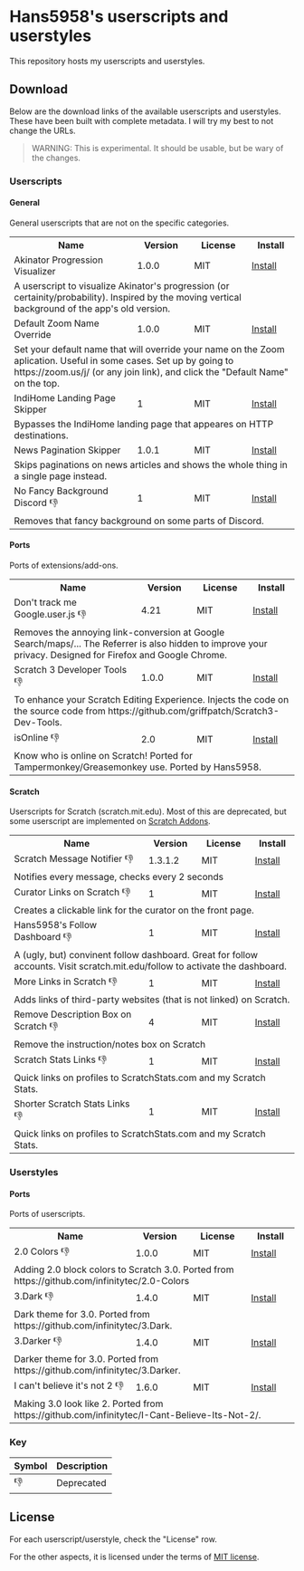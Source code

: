 # Hans5958's userscripts and userstyles

This repository hosts my userscripts and userstyles.

## Download

Below are the download links of the available userscripts and userstyles. These have been built with complete metadata. I will try my best to not change the URLs.

> WARNING: This is experimental. It should be usable, but be wary of the changes.

### Userscripts

<!-- USERSCRIPTS START -->
#### General

General userscripts that are not on the specific categories.

<table>
<tr>
	<th>Name</th>
	<th>Version</th>
	<th>License</th>
	<th>Install</th>
</tr>
<tr>
	<td>Akinator Progression Visualizer</td>
	<td>1.0.0</td>
	<td>MIT</td>
	<td><a href=https://hans5958.github.io/userscripts/js/akinator-progression-visualizer.user.js>Install</a></td>
</tr>
<tr>
	<td colspan="4">A userscript to visualize Akinator's progression (or certainity/probability). Inspired by the moving vertical background of the app's old version.</td>
</tr>

<tr>
	<td>Default Zoom Name Override</td>
	<td>1.0.0</td>
	<td>MIT</td>
	<td><a href=https://hans5958.github.io/userscripts/js/default-zoom-name-override.user.js>Install</a></td>
</tr>
<tr>
	<td colspan="4">Set your default name that will override your name on the Zoom aplication. Useful in some cases. Set up by going to https://zoom.us/j/ (or any join link), and click the "Default Name" on the top.</td>
</tr>

<tr>
	<td>IndiHome Landing Page Skipper</td>
	<td>1</td>
	<td>MIT</td>
	<td><a href=https://hans5958.github.io/userscripts/js/indihome-landing-page-skipper.user.js>Install</a></td>
</tr>
<tr>
	<td colspan="4">Bypasses the IndiHome landing page that appeares on HTTP destinations.</td>
</tr>

<tr>
	<td>News Pagination Skipper</td>
	<td>1.0.1</td>
	<td>MIT</td>
	<td><a href=https://hans5958.github.io/userscripts/js/news-pagination-skipper.user.js>Install</a></td>
</tr>
<tr>
	<td colspan="4">Skips paginations on news articles and shows the whole thing in a single page instead.</td>
</tr>

<tr>
	<td>No Fancy Background Discord 👎</td>
	<td>1</td>
	<td>MIT</td>
	<td><a href=https://hans5958.github.io/userscripts/js/no-fancy-background-discord.user.js>Install</a></td>
</tr>
<tr>
	<td colspan="4">Removes that fancy background on some parts of Discord.</td>
</tr>

</table>

#### Ports

Ports of extensions/add-ons.

<table>
<tr>
	<th>Name</th>
	<th>Version</th>
	<th>License</th>
	<th>Install</th>
</tr>
<tr>
	<td>Don't track me Google.user.js 👎</td>
	<td>4.21</td>
	<td>MIT</td>
	<td><a href=https://hans5958.github.io/userscripts/js/dont-track-me-google.user.js>Install</a></td>
</tr>
<tr>
	<td colspan="4">Removes the annoying link-conversion at Google Search/maps/... The Referrer is also hidden to improve your privacy. Designed for Firefox and Google Chrome.</td>
</tr>

<tr>
	<td>Scratch 3 Developer Tools 👎</td>
	<td>1.0.0</td>
	<td>MIT</td>
	<td><a href=https://hans5958.github.io/userscripts/js/scratch-3-developer-tools.user.js>Install</a></td>
</tr>
<tr>
	<td colspan="4">To enhance your Scratch Editing Experience. Injects the code on the source code from https://github.com/griffpatch/Scratch3-Dev-Tools.</td>
</tr>

<tr>
	<td>isOnline 👎</td>
	<td>2.0</td>
	<td>MIT</td>
	<td><a href=https://hans5958.github.io/userscripts/js/isonline.user.js>Install</a></td>
</tr>
<tr>
	<td colspan="4">Know who is online on Scratch! Ported for Tampermonkey/Greasemonkey use. Ported by Hans5958.</td>
</tr>

</table>

#### Scratch

Userscripts for Scratch (scratch.mit.edu). Most of this are deprecated, but some userscript are implemented on [Scratch Addons](https://scratchaddons.com).

<table>
<tr>
	<th>Name</th>
	<th>Version</th>
	<th>License</th>
	<th>Install</th>
</tr>
<tr>
	<td>Scratch Message Notifier 👎</td>
	<td>1.3.1.2</td>
	<td>MIT</td>
	<td><a href=https://hans5958.github.io/userscripts/js/scratch-message-notifier.user.js>Install</a></td>
</tr>
<tr>
	<td colspan="4">Notifies every message, checks every 2 seconds</td>
</tr>

<tr>
	<td>Curator Links on Scratch 👎</td>
	<td>1</td>
	<td>MIT</td>
	<td><a href=https://hans5958.github.io/userscripts/js/scratch-curator-links.user.js>Install</a></td>
</tr>
<tr>
	<td colspan="4">Creates a clickable link for the curator on the front page.</td>
</tr>

<tr>
	<td>Hans5958's Follow Dashboard 👎</td>
	<td>1</td>
	<td>MIT</td>
	<td><a href=https://hans5958.github.io/userscripts/js/scratch-follow-dashboard.user.js>Install</a></td>
</tr>
<tr>
	<td colspan="4">A (ugly, but) convinent follow dashboard. Great for follow accounts. Visit scratch.mit.edu/follow to activate the dashboard.</td>
</tr>

<tr>
	<td>More Links in Scratch 👎</td>
	<td>1</td>
	<td>MIT</td>
	<td><a href=https://hans5958.github.io/userscripts/js/scratch-more-links.user.js>Install</a></td>
</tr>
<tr>
	<td colspan="4">Adds links of third-party websites (that is not linked) on Scratch.</td>
</tr>

<tr>
	<td>Remove Description Box on Scratch 👎</td>
	<td>4</td>
	<td>MIT</td>
	<td><a href=https://hans5958.github.io/userscripts/js/scratch-remove-description-box.user.js>Install</a></td>
</tr>
<tr>
	<td colspan="4">Remove the instruction/notes box on Scratch</td>
</tr>

<tr>
	<td>Scratch Stats Links 👎</td>
	<td>1</td>
	<td>MIT</td>
	<td><a href=https://hans5958.github.io/userscripts/js/scratch-stats-links.user.js>Install</a></td>
</tr>
<tr>
	<td colspan="4">Quick links on profiles to ScratchStats.com and my Scratch Stats.</td>
</tr>

<tr>
	<td>Shorter Scratch Stats Links 👎</td>
	<td>1</td>
	<td>MIT</td>
	<td><a href=https://hans5958.github.io/userscripts/js/scratch-stats-links-shorter.user.js>Install</a></td>
</tr>
<tr>
	<td colspan="4">Quick links on profiles to ScratchStats.com and my Scratch Stats.</td>
</tr>

</table>
<!-- USERSCRIPTS END -->

### Userstyles

<!-- USERSTYLES START -->
#### Ports

Ports of userscripts.

<table>
<tr>
	<th>Name</th>
	<th>Version</th>
	<th>License</th>
	<th>Install</th>
</tr>
<tr>
	<td>2.0 Colors 👎</td>
	<td>1.0.0</td>
	<td>MIT</td>
	<td><a href=https://hans5958.github.io/userscripts/css/scratch-infinitytec-2colors.user.css>Install</a></td>
</tr>
<tr>
	<td colspan="4">Adding 2.0 block colors to Scratch 3.0. Ported from https://github.com/infinitytec/2.0-Colors</td>
</tr>

<tr>
	<td>3.Dark 👎</td>
	<td>1.4.0</td>
	<td>MIT</td>
	<td><a href=https://hans5958.github.io/userscripts/css/scratch-infinitytec-3dark.user.css>Install</a></td>
</tr>
<tr>
	<td colspan="4">Dark theme for 3.0. Ported from https://github.com/infinitytec/3.Dark.</td>
</tr>

<tr>
	<td>3.Darker 👎</td>
	<td>1.4.0</td>
	<td>MIT</td>
	<td><a href=https://hans5958.github.io/userscripts/css/scratch-infinitytec-3darker.user.css>Install</a></td>
</tr>
<tr>
	<td colspan="4">Darker theme for 3.0. Ported from https://github.com/infinitytec/3.Darker.</td>
</tr>

<tr>
	<td>I can't believe it's not 2 👎</td>
	<td>1.6.0</td>
	<td>MIT</td>
	<td><a href=https://hans5958.github.io/userscripts/css/scratch-infinitytec-not2.user.css>Install</a></td>
</tr>
<tr>
	<td colspan="4">Making 3.0 look like 2. Ported from https://github.com/infinitytec/I-Cant-Believe-Its-Not-2/.</td>
</tr>

</table>
<!-- USERSTYLES END -->

### Key

| Symbol | Description |
| - | - |
| 👎 | Deprecated |

## License

For each userscript/userstyle, check the "License" row.

For the other aspects, it is licensed under the terms of [MIT license](LICENSE).